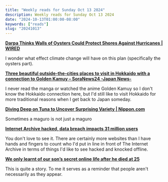 ```yaml
---
title: "Weekly reads for Sunday Oct 13 2024"
description: Weekly reads for Sunday Oct 13 2024
date: "2024-10-13T01:00:00-08:00"
keywords: ["reads"]
slug: "20241013"
---
```


**[Darpa Thinks Walls of Oysters Could Protect Shores Against Hurricanes | WIRED](https://www.wired.com/story/darpa-thinks-walls-of-oysters-could-protect-shores-against-hurricanes/)**

I wonder what effect climate change will have on this plan (specifically the oysters part).  

**[Three beautiful outside-the-cities places to visit in Hokkaido with a connection to Golden Kamuy – SoraNews24 -Japan News-](https://soranews24.com/2024/10/07/three-beautiful-outside-the-cities-places-to-visit-in-hokkaido-with-a-connection-to-golden-kamuy/)**

I never read the manga or watched the anime Golden Kamuy so I don't know the Hokkaido connection here, but I'd still like to visit Hokkaido for more traditional reasons when I get back to Japan someday.

**[Diving Deep on Tuna to Uncover Surprising Variety | Nippon.com](https://www.nippon.com/en/guide-to-japan/gu900286/)**

Sometimes a maguro is not just a maguro

**[Internet Archive hacked, data breach impacts 31 million users](https://www.bleepingcomputer.com/news/security/internet-archive-hacked-data-breach-impacts-31-million-users/)**

You don't love to see it. There are certainly more websites than I have hands and fingers to count who I'd put in line in front of The Internet Archive in terms of things I'd like to see hacked and knocked offline.

**[We only learnt of our son’s secret online life after he died at 25](https://www.thetimes.com/life-style/parenting/article/we-only-learnt-of-our-sons-secret-online-life-after-he-died-at-20-rj3bqfnqn)**

This is quite a story. To me it serves as a reminder that people aren't necessarily as they appear.

